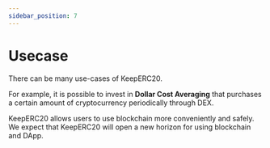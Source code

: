 ```yaml
---
sidebar_position: 7
---
```


# Usecase

There can be many use-cases of KeepERC20.

For example, it is possible to invest in **Dollar Cost Averaging** that purchases a certain amount of cryptocurrency periodically through DEX.

KeepERC20 allows users to use blockchain more conveniently and safely. We expect that KeepERC20 will open a new horizon for using blockchain and DApp.
